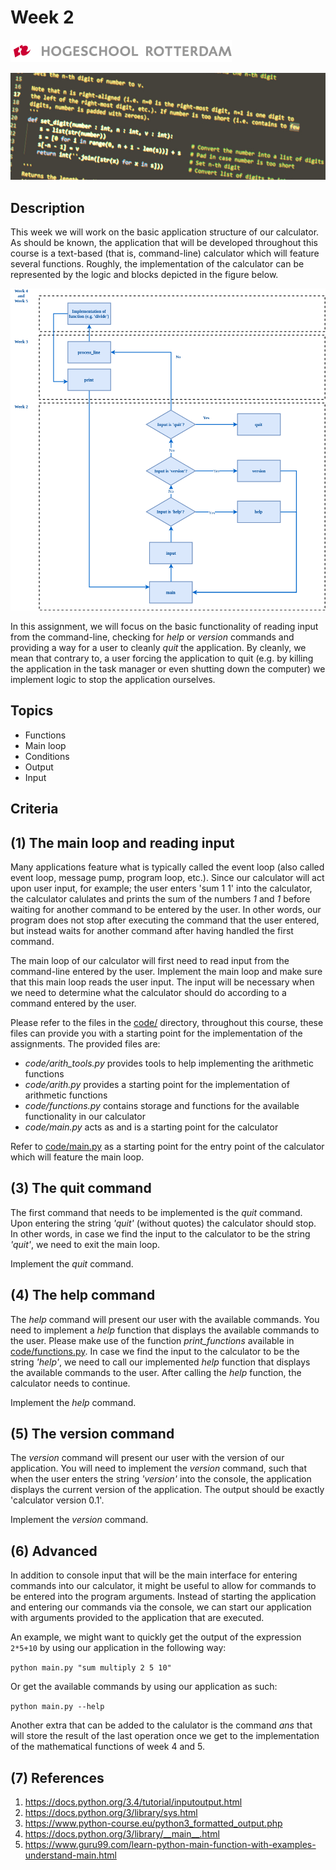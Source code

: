 Week 2
=========================

![Logo](../docs/img/logo.png "Logo")

![Cover Image](../docs/img/cover.jpg "Cover Image")

Description
-----------

This week we will work on the basic application structure of our calculator. As should be known, the application that will be developed throughout this course is a text-based (that is, command-line) calculator which will feature several functions. Roughly, the implementation of the calculator can be represented by the logic and blocks depicted in the figure below.

![Overview](../docs/img/overview_calculator.png "Overview")

In this assignment, we will focus on the basic functionality of reading input from the command-line, checking for *help* or *version* commands and providing a way for a user to cleanly *quit* the application. By cleanly, we mean that contrary to, a user forcing the application to quit (e.g. by killing the application in the task manager or even shutting down the computer) we implement logic to stop the application ourselves.

Topics
------

- Functions
- Main loop
- Conditions
- Output
- Input

Criteria
--------

(1) The main loop and reading input
-----------------

Many applications feature what is typically called the event loop (also called event loop, message pump, program loop, etc.). Since our calculator will act upon user input, for example; the user enters 'sum 1 1' into the calculator, the calculator calulates and prints the sum of the numbers *1* and *1* before waiting for another command to be entered by the user. In other words, our program does not stop after executing the command that the user entered, but instead waits for another command after having handled the first command.

The main loop of our calculator will first need to read input from the command-line entered by the user. Implement the main loop and make sure that this main loop reads the user input. The input will be necessary when we need to determine what the calculator should do according to a command entered by the user.

Please refer to the files in the [code/](https://github.com/hogeschool/Keuzevak-IADIP/blob/master/code/) directory, throughout this course, these files can provide you with a starting point for the implementation of the assignments. The provided files are:

- *code/arith_tools.py* provides tools to help implementing the arithmetic functions
- *code/arith.py* provides a starting point for the implementation of arithmetic functions
- *code/functions.py* contains storage and functions for the available functionality in our calculator
- *code/main.py* acts as and is a starting point for the calculator

Refer to [code/main.py](https://github.com/hogeschool/Keuzevak-IADIP/blob/master/code/main.py) as a starting point for the entry point of the calculator which will feature the main loop.

(3) The quit command
--------------------

The first command that needs to be implemented is the *quit* command. Upon entering the string *'quit'* (without quotes) the calculator should stop. In other words, in case we find the input to the calculator to be the string *'quit'*, we need to exit the main loop.

Implement the *quit* command.

(4) The help command
--------------------

The *help* command will present our user with the available commands. You need to implement a *help* function that displays the available commands to the user. Please make use of the function *print_functions* available in [code/functions.py](https://github.com/hogeschool/Keuzevak-IADIP/blob/master/code/functions.py). In case we find the input to the calculator to be the string *'help'*, we need to call our implemented *help* function that displays the available commands to the user. After calling the *help* function, the calculator needs to continue.

Implement the *help* command.

(5) The version command
-----------------------

The *version* command will present our user with the version of our application. You will need to implement the *version* command, such that when the user enters the string *'version'* into the console, the application displays the current version of the application. The output should be exactly 'calculator version 0.1'.

Implement the *version* command.

(6) Advanced
------------

In addition to console input that will be the main interface for entering commands into our calculator, it might be useful to allow for commands to be entered into the program arguments. Instead of starting the application and entering our commands via the console, we can start our application with arguments provided to the application that are executed.

An example, we might want to quickly get the output of the expression `2*5+10` by using our application in the following way:

`python main.py "sum multiply 2 5 10"`

Or get the available commands by using our application as such:

`python main.py --help`

Another extra that can be added to the calulator is the command *ans* that will store the result of the last operation once we get to the implementation of the mathematical functions of week 4 and 5.

(7) References
--------------

1. <https://docs.python.org/3.4/tutorial/inputoutput.html>
2. <https://docs.python.org/3/library/sys.html>
3. <https://www.python-course.eu/python3_formatted_output.php>
4. <https://docs.python.org/3/library/__main__.html>
5. <https://www.guru99.com/learn-python-main-function-with-examples-understand-main.html>
